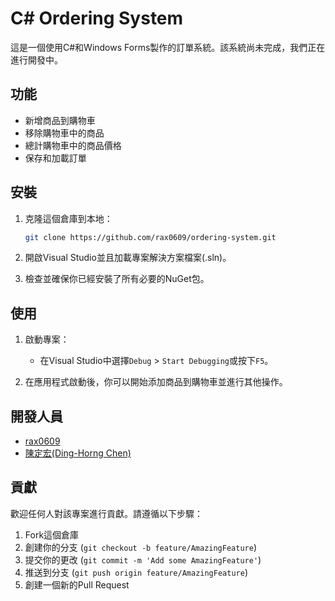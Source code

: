 # C# Ordering System

這是一個使用C#和Windows Forms製作的訂單系統。該系統尚未完成，我們正在進行開發中。

## 功能

- 新增商品到購物車
- 移除購物車中的商品
- 總計購物車中的商品價格
- 保存和加載訂單

## 安裝

1. 克隆這個倉庫到本地：

    ```bash
    git clone https://github.com/rax0609/ordering-system.git
    ```

2. 開啟Visual Studio並且加載專案解決方案檔案(.sln)。

3. 檢查並確保你已經安裝了所有必要的NuGet包。

## 使用

1. 啟動專案：

    - 在Visual Studio中選擇`Debug` > `Start Debugging`或按下`F5`。

2. 在應用程式啟動後，你可以開始添加商品到購物車並進行其他操作。

## 開發人員

- [rax0609](https://github.com/rax0609)
- [陳定宏(Ding-Horng Chen)](https://github.com/chendh)

## 貢獻

歡迎任何人對該專案進行貢獻。請遵循以下步驟：

1. Fork這個倉庫
2. 創建你的分支 (`git checkout -b feature/AmazingFeature`)
3. 提交你的更改 (`git commit -m 'Add some AmazingFeature'`)
4. 推送到分支 (`git push origin feature/AmazingFeature`)
5. 創建一個新的Pull Request

